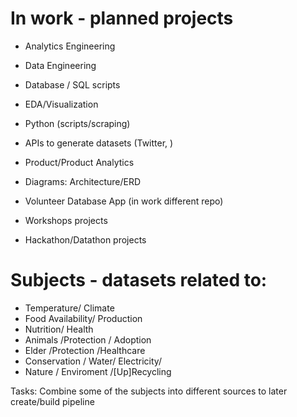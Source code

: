 # In work - planned projects 
- Analytics Engineering
- Data Engineering
- Database / SQL scripts
- EDA/Visualization
- Python (scripts/scraping)
- APIs to generate datasets (Twitter, ) 
- Product/Product Analytics
- Diagrams: Architecture/ERD
- Volunteer Database App (in work different repo)

- Workshops projects
- Hackathon/Datathon projects


# Subjects - datasets related to:
- Temperature/ Climate
- Food Availability/ Production
- Nutrition/ Health
- Animals /Protection / Adoption
- Elder /Protection /Healthcare
- Conservation / Water/ Electricity/ 
- Nature / Enviroment /[Up]Recycling

Tasks:
Combine some of the subjects into different sources to later create/build pipeline
